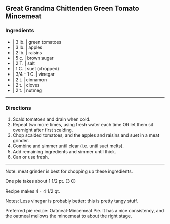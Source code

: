 ## Great Grandma Chittenden Green Tomato Mincemeat

### Ingredients

* | 3 lb.      | green tomatoes
* | 3 lb.      | apples
* | 2 lb.      | raisins
* | 5 c.       | brown sugar
* | 2 T.       | salt
* | 1 C.       | suet (chopped)
* | 3/4 - 1 C. | vinegar
* | 2 t.       | cinnamon
* | 2 t.       | cloves
* | 2 t.       | nutmeg

---

### Directions

1. Scald tomatoes and drain when cold.
1. Repeat two more times, using fresh water each time OR let them sit overnight after first scalding.
1. Chop scalded tomatoes, and the apples and raisins and suet in a meat grinder.
1. Combine and simmer until clear (i.e. until suet melts).
1. Add remaining ingredients and simmer until thick.
1. Can or use fresh.

---

Note: meat grinder is best for chopping up these ingredients.

One pie takes about 1 1/2 pt. (3 C)

Recipe makes 4 - 4 1/2 qt.

Notes: Less vinegar is probably better: this is pretty tangy stuff.

Preferred pie recipe: Oatmeal-Mincemeat Pie.  It has a nice consistency, and the oatmeal mellows the mincemeat to about the right stage.

